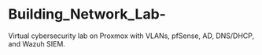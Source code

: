 # Building_Network_Lab-
Virtual cybersecurity lab on Proxmox with VLANs, pfSense, AD, DNS/DHCP, and Wazuh SIEM. 
